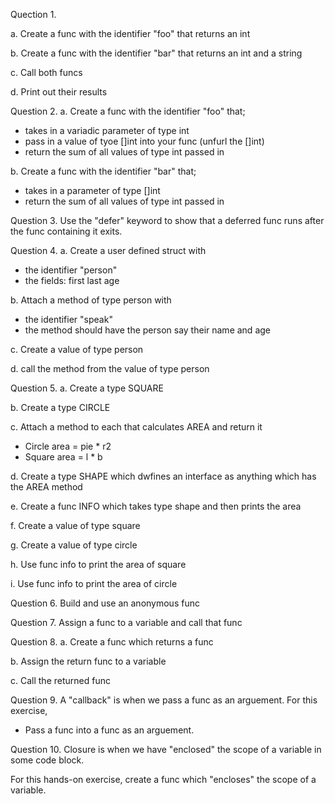 Quection 1.

a. Create a func with the identifier "foo" that returns an int

b.  Create a func with the identifier "bar" that returns an int and a string

c. Call both funcs

d. Print out their results



Question 2.
a. Create a func with the identifier "foo" that;
   * takes in a variadic parameter of type int
   * pass in a value of tyoe []int into your func (unfurl the []int)
   * return the sum of all values of type int passed in

b. Create a func with the identifier "bar" that;
   * takes in a parameter of type []int
   * return the sum of all values of type int passed in



Question 3.
Use the "defer" keyword to show that a deferred func runs after the func containing it exits.



Question 4.
a. Create a user defined struct with
   * the identifier "person"
   * the fields:
     first
     last
     age

b. Attach a method of type person with 
   * the identifier "speak"
   * the method should have the person say their name and age

c. Create a value of type person

d. call the method from the value of type person



Question 5.
a. Create a type SQUARE

b. Create a type CIRCLE

c. Attach a method to each that calculates AREA and return it
   * Circle area = pie * r2
   * Square area = l * b

d. Create a type SHAPE which dwfines an interface as anything which has the AREA method

e. Create a func INFO which takes type shape and then prints the area

f. Create a value of type square

g. Create a value of type circle

h. Use func info to print the area of square

i. Use func info to print the area of circle



Question 6.
Build and use an anonymous func



Question 7.
Assign a func to a variable and call that func



Question 8.
a. Create a func which returns a func

b. Assign the return func to a variable

c. Call the returned func



Question 9.
A "callback" is when we pass a func as an arguement. For this exercise,
* Pass a func into a func as an arguement.



Question 10.
Closure is when we have "enclosed" the scope of a variable in some code block.

For this hands-on exercise, create a func which "encloses" the scope of a variable.